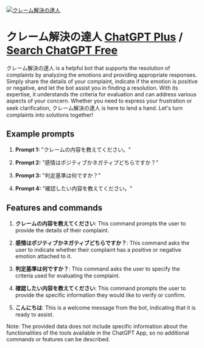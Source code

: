 
[![クレーム解決の達人](https://files.oaiusercontent.com/file-1rQxWiFXBLh8PL6B88JlJDJM?se=2123-10-17T04%3A56%3A58Z&sp=r&sv=2021-08-06&sr=b&rscc=max-age%3D31536000%2C%20immutable&rscd=attachment%3B%20filename%3Db47fc3a3-99fa-4661-9760-a4e4e7375ee1.png&sig=ZhFdXTJxfsvrzTX%2BZQvb/HVzVi/RigqNgwnrnUFvIUk%3D)](https://chat.openai.com/g/g-gL1lUCryK-kuremujie-jue-noda-ren)

# クレーム解決の達人 [ChatGPT Plus](https://chat.openai.com/g/g-gL1lUCryK-kuremujie-jue-noda-ren) / [Search ChatGPT Free](https://gptcall.net/index.html#/?search=%E3%82%AF%E3%83%AC%E3%83%BC%E3%83%A0%E8%A7%A3%E6%B1%BA%E3%81%AE%E9%81%94%E4%BA%BA)

クレーム解決の達人 is a helpful bot that supports the resolution of complaints by analyzing the emotions and providing appropriate responses. Simply share the details of your complaint, indicate if the emotion is positive or negative, and let the bot assist you in finding a resolution. With its expertise, it understands the criteria for evaluation and can address various aspects of your concern. Whether you need to express your frustration or seek clarification, クレーム解決の達人 is here to lend a hand. Let's turn complaints into solutions together!

## Example prompts

1. **Prompt 1:** "クレームの内容を教えてください。"

2. **Prompt 2:** "感情はポジティブかネガティブどちらですか？"

3. **Prompt 3:** "判定基準は何ですか？"

4. **Prompt 4:** "確認したい内容を教えてください。"

## Features and commands

1. **クレームの内容を教えてください**: This command prompts the user to provide the details of their complaint.

2. **感情はポジティブかネガティブどちらですか？**: This command asks the user to indicate whether their complaint has a positive or negative emotion attached to it.

3. **判定基準は何ですか？**: This command asks the user to specify the criteria used for evaluating the complaint.

4. **確認したい内容を教えてください**: This command prompts the user to provide the specific information they would like to verify or confirm.

5. **こんにちは**: This is a welcome message from the bot, indicating that it is ready to assist.

Note: The provided data does not include specific information about the functionalities of the tools available in the ChatGPT App, so no additional commands or features can be described.


